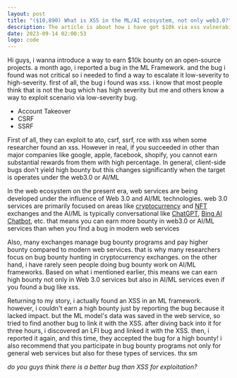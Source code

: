 ```yaml
---
layout: post
title: "($10,890) What is XSS in the ML/AI ecosystem, not only web3.0?"
description: The article is about how i have got $10k via xss vulnerability in the ML/AI ecosystem. i am sure that many researcher on web2.0 found the xss vulnerability but not all guys gets big bounty for xss. so today i wanna introduce what we need to do after finding xss. Actually every bug can give you guys nice bounty >  even if it's xss
date: 2023-09-14 02:00:53
logo: code
---
```


Hi guys, i wanna introduce a way to earn $10k bounty on an open-source projects. a month ago, i reported a bug in the ML Framework. and the bug i found was not critical so i needed to find a way to escalate it low-severity to high-severity. first of all, the bug i found was xss. i know that most people think that is not the bug which has high severity but me and others know a way to exploit scenario via low-severity bug.

- Account Takeover
- CSRF
- SSRF

First of all, they can exploit to ato, csrf, ssrf, rce with xss when some researcher found an xss. However in real, if you succeeded in other than major companies like google, apple, facebook, shopify, you cannot earn substantial rewards from them with high percentage. In general, client-side bugs don't yield high bounty but this changes significantly when the target is operates under the web3.0 or AI/ML

In the web ecosystem on the present era, web services are being developed under the influence of Web 3.0 and AI/ML technologies. web 3.0 services are primarily focused on areas like [cryptocurrency](https://en.wikipedia.org/wiki/Cryptocurrency) and [NFT](https://en.wikipedia.org/wiki/Non-fungible_token) exchanges and the AI/ML is typically conversational like [ChatGPT](https://en.wikipedia.org/wiki/ChatGPT), [Bing AI Chatbot](https://www.bing.com/new), etc. that means you can earn more bounty in web3.0 or AI/ML services than when you find a bug in modern web services

Also, many exchanges manage bug bounty programs and pay higher bounty compared to modern web services. that is why many researchers focus on bug bounty hunting in cryptocurrency exchanges. on the other hand, i have rarely seen people doing bug bounty work on AI/ML frameworks. Based on what i mentioned earlier, this means we can earn high bounty not only in Web 3.0 services but also in AI/ML services even if you found a bug like xss.

Returning to my story, i actually found an XSS in an ML framework. however, i couldn't earn a high bounty just by reporting the bug because it lacked impact. but the ML model's data was saved in the web service, so  tried to find another bug to link it with the XSS. after diving back into it for three hours, i discovered an LFI bug and linked it with the XSS. then, i reported it again, and this time, they accepted the bug for a high bounty! i also recommend that you participate in bug bounty programs not only for general web services but also for these types of services. thx sm

*do you guys think there is a better bug than XSS for exploitation?*